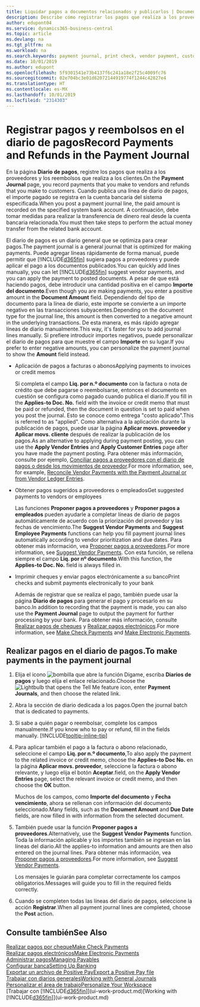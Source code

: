```yaml
---
title: Liquidar pagos a documentos relacionados y publicarlos | Documentos de Microsoft
description: Describe cómo registrar los pagos que realiza a los proveedores y los reembolsos que realiza a los clientes.
author: edupont04
ms.service: dynamics365-business-central
ms.topic: article
ms.devlang: na
ms.tgt_pltfrm: na
ms.workload: na
ms.search.keywords: payment journal, print check, vendor payment, customer refund, creditor, debt, balance due, AP
ms.date: 10/01/2019
ms.author: edupont
ms.openlocfilehash: 5f9301541e73b4137f6c241a18e2f25c4009fc76
ms.sourcegitcommit: 02e704bc3e01d62072144919774f1244c42827e4
ms.translationtype: HT
ms.contentlocale: es-MX
ms.lasthandoff: 10/01/2019
ms.locfileid: "2314303"
---
```

# <a name="record-payments-and-refunds-in-the-payment-journal"></a><span data-ttu-id="2b53f-103">Registrar pagos y reembolsos en el diario de pagos</span><span class="sxs-lookup"><span data-stu-id="2b53f-103">Record Payments and Refunds in the Payment Journal</span></span>

<span data-ttu-id="2b53f-104">En la página **Diario de pagos**, registre los pagos que realiza a los proveedores y los reembolsos que realiza a los clientes.</span><span class="sxs-lookup"><span data-stu-id="2b53f-104">On the **Payment Journal** page, you record payments that you make to vendors and refunds that you make to customers.</span></span> <span data-ttu-id="2b53f-105">Cuando publica una línea de diario de pagos, el importe pagado se registra en la cuenta bancaria del sistema especificada.</span><span class="sxs-lookup"><span data-stu-id="2b53f-105">When you post a payment journal line, the paid amount is recorded on the specified system bank account.</span></span> <span data-ttu-id="2b53f-106">A continuación, debe tomar medidas para realizar la transferencia de dinero real desde la cuenta bancaria relacionada.</span><span class="sxs-lookup"><span data-stu-id="2b53f-106">You must then take steps to perform the actual money transfer from the related bank account.</span></span>  

<span data-ttu-id="2b53f-107">El diario de pagos es un diario general que se optimiza para crear pagos.</span><span class="sxs-lookup"><span data-stu-id="2b53f-107">The payment journal is a general journal that is optimized for making payments.</span></span> <span data-ttu-id="2b53f-108">Puede agregar líneas rápidamente de forma manual, puede permitir que [!INCLUDE[d365fin](includes/d365fin_md.md)] sugiera pagos a proveedores y puede aplicar el pago a los documentos publicados.</span><span class="sxs-lookup"><span data-stu-id="2b53f-108">You can quickly add lines manually, you can let [!INCLUDE[d365fin](includes/d365fin_md.md)] suggest vendor payments, and you can apply the payment to posted documents.</span></span> <span data-ttu-id="2b53f-109">A pesar de que está haciendo pagos, debe introducir una cantidad positiva en el campo **Importe del documento**.</span><span class="sxs-lookup"><span data-stu-id="2b53f-109">Even though you are making payments, you enter a positive amount in the **Document Amount** field.</span></span> <span data-ttu-id="2b53f-110">Dependiendo del tipo de documento para la línea de diario, este importe se convierte a un importe negativo en las transacciones subyacentes.</span><span class="sxs-lookup"><span data-stu-id="2b53f-110">Depending on the document type for the journal line, this amount is then converted to a negative amount in the underlying transactions.</span></span> <span data-ttu-id="2b53f-111">De esta manera, es más rápido agregar líneas de diario manualmente.</span><span class="sxs-lookup"><span data-stu-id="2b53f-111">This way, it's faster for you to add journal lines manually.</span></span> <span data-ttu-id="2b53f-112">Si prefiere introducir importes negativos, puede personalizar el diario de pagos para que muestre el campo **Importe** en su lugar.</span><span class="sxs-lookup"><span data-stu-id="2b53f-112">If you prefer to enter negative amounts, you can personalize the payment journal to show the **Amount** field instead.</span></span>  

- <span data-ttu-id="2b53f-113">Aplicación de pagos a facturas o abonos</span><span class="sxs-lookup"><span data-stu-id="2b53f-113">Applying payments to invoices or credit memos</span></span>

    <span data-ttu-id="2b53f-114">Si completa el campo **Liq. por n.º documento** con la factura o nota de crédito que debe pagarse o reembolsarse, entonces el documento en cuestión se configura como pagado cuando publica el diario.</span><span class="sxs-lookup"><span data-stu-id="2b53f-114">If you fill in the **Applies-to Doc. No.** field with the invoice or credit memo that must be paid or refunded, then the document in question is set to paid when you post the journal.</span></span> <span data-ttu-id="2b53f-115">Esto se conoce como entrega "costo aplicado".</span><span class="sxs-lookup"><span data-stu-id="2b53f-115">This is referred to as "applied".</span></span> <span data-ttu-id="2b53f-116">Como alternativa a la aplicación durante la publicación de pagos, puede usar la página **Aplicar movs. proveedor** y **Aplicar movs. cliente** después de realizar la publicación de los pagos.</span><span class="sxs-lookup"><span data-stu-id="2b53f-116">As an alternative to applying during payment posting, you can use the **Apply Vendor Entries** and **Apply Customer Entries** page after you have made the payment posting.</span></span> <span data-ttu-id="2b53f-117">Para obtener más información, consulte por ejemplo, [Conciliar pagos a proveedores con el diario de pagos o desde los movimientos de proveedor](payables-how-apply-purchase-transactions-manually.md).</span><span class="sxs-lookup"><span data-stu-id="2b53f-117">For more information, see, for example, [Reconcile Vendor Payments with the Payment Journal or from Vendor Ledger Entries](payables-how-apply-purchase-transactions-manually.md).</span></span>  

- <span data-ttu-id="2b53f-118">Obtener pagos sugeridos a proveedores o empleados</span><span class="sxs-lookup"><span data-stu-id="2b53f-118">Get suggested payments to vendors or employees</span></span>

    <span data-ttu-id="2b53f-119">Las funciones **Proponer pagos a proveedores** y **Proponer pagos a empleados** pueden ayudarle a completar líneas de diario de pagos automáticamente de acuerdo con la priorización del proveedor y las fechas de vencimiento.</span><span class="sxs-lookup"><span data-stu-id="2b53f-119">The **Suggest Vendor Payments** and **Suggest Employee Payments** functions can help you fill payment journal lines automatically according to vendor prioritization and due dates.</span></span> <span data-ttu-id="2b53f-120">Para obtener más información, vea [Proponer pagos a proveedores](payables-how-suggest-vendor-payments.md).</span><span class="sxs-lookup"><span data-stu-id="2b53f-120">For more information, see [Suggest Vendor Payments](payables-how-suggest-vendor-payments.md).</span></span> <span data-ttu-id="2b53f-121">Con esta función, se rellena siempre el campo **Liq. por nº documento**.</span><span class="sxs-lookup"><span data-stu-id="2b53f-121">With this function, the **Applies-to Doc. No.** field is always filled in.</span></span>  

- <span data-ttu-id="2b53f-122">Imprimir cheques y enviar pagos electrónicamente a su banco</span><span class="sxs-lookup"><span data-stu-id="2b53f-122">Print checks and submit payments electronically to your bank</span></span>

    <span data-ttu-id="2b53f-123">Además de registrar que se realiza el pago, también puede usar la página **Diario de pagos** para generar el pago y procesarlo en su banco.</span><span class="sxs-lookup"><span data-stu-id="2b53f-123">In addition to recording that the payment is made, you can also use the **Payment Journal** page to output the payment for further processing by your bank.</span></span> <span data-ttu-id="2b53f-124">Para obtener más información, consulte [Realizar pagos de cheques](payables-how-work-checks.md) y [Realizar pagos electrónicos](payables-how-export-payments-bank-file.md).</span><span class="sxs-lookup"><span data-stu-id="2b53f-124">For more information, see [Make Check Payments](payables-how-work-checks.md) and [Make Electronic Payments](payables-how-export-payments-bank-file.md).</span></span>  

## <a name="to-make-payments-in-the-payment-journal"></a><span data-ttu-id="2b53f-125">Realizar pagos en el diario de pagos.</span><span class="sxs-lookup"><span data-stu-id="2b53f-125">To make payments in the payment journal</span></span>

1. <span data-ttu-id="2b53f-126">Elija el icono ![bombilla que abre la función Dígame](media/ui-search/search_small.png "Dígame que desea hacer"), escriba **Diarios de pagos** y luego elija el enlace relacionado.</span><span class="sxs-lookup"><span data-stu-id="2b53f-126">Choose the ![Lightbulb that opens the Tell Me feature](media/ui-search/search_small.png "Tell me what you want to do") icon, enter **Payment Journals**, and then choose the related link.</span></span>
2. <span data-ttu-id="2b53f-127">Abra la sección de diario dedicada a los pagos.</span><span class="sxs-lookup"><span data-stu-id="2b53f-127">Open the journal batch that is dedicated to payments.</span></span>
3. <span data-ttu-id="2b53f-128">Si sabe a quién pagar o reembolsar, complete los campos manualmente.</span><span class="sxs-lookup"><span data-stu-id="2b53f-128">If you know who to pay or refund, fill in the fields manually.</span></span> [!INCLUDE[tooltip-inline-tip](includes/tooltip-inline-tip_md.md)]
4. <span data-ttu-id="2b53f-129">Para aplicar también el pago a la factura o abono relacionado, seleccione el campo **Liq. por n.º documento**,</span><span class="sxs-lookup"><span data-stu-id="2b53f-129">To also apply the payment to the related invoice or credit memo, choose the **Applies-to Doc No.**</span></span> <span data-ttu-id="2b53f-130">en la página **Aplicar movs. proveedor**, seleccione la factura o abono relevante, y luego elija el botón **Aceptar**.</span><span class="sxs-lookup"><span data-stu-id="2b53f-130">field, on the **Apply Vendor Entries** page, select the relevant invoice or credit memo, and then choose the **OK** button.</span></span>

    <span data-ttu-id="2b53f-131">Muchos de los campos, como **Importe del documento** y **Fecha vencimiento**, ahora se rellenan con información del documento seleccionado.</span><span class="sxs-lookup"><span data-stu-id="2b53f-131">Many fields, such as the **Document Amount** and **Due Date** fields, are now filled in with information from the selected document.</span></span>
5. <span data-ttu-id="2b53f-132">También puede usar la función **Proponer pagos a proveedores**.</span><span class="sxs-lookup"><span data-stu-id="2b53f-132">Alternatively, use the **Suggest Vendor Payments** function.</span></span> <span data-ttu-id="2b53f-133">Toda la información aplicable y los importes también se ingresan en las líneas del diario.</span><span class="sxs-lookup"><span data-stu-id="2b53f-133">All the applies-to information and amounts are then also entered on the journal lines.</span></span> <span data-ttu-id="2b53f-134">Para obtener más información, vea [Proponer pagos a proveedores](payables-how-suggest-vendor-payments.md).</span><span class="sxs-lookup"><span data-stu-id="2b53f-134">For more information, see [Suggest Vendor Payments](payables-how-suggest-vendor-payments.md).</span></span>

    <span data-ttu-id="2b53f-135">Los mensajes le guiarán para completar correctamente los campos obligatorios.</span><span class="sxs-lookup"><span data-stu-id="2b53f-135">Messages will guide you to fill in the required fields correctly.</span></span>
6.  <span data-ttu-id="2b53f-136">Cuando se completen todas las líneas del diario de pagos, seleccione la acción **Registrar**.</span><span class="sxs-lookup"><span data-stu-id="2b53f-136">When all payment journal lines are completed, choose the **Post** action.</span></span>

## <a name="see-also"></a><span data-ttu-id="2b53f-137">Consulte también</span><span class="sxs-lookup"><span data-stu-id="2b53f-137">See Also</span></span>
[<span data-ttu-id="2b53f-138">Realizar pagos por cheque</span><span class="sxs-lookup"><span data-stu-id="2b53f-138">Make Check Payments</span></span>](payables-how-work-checks.md)  
[<span data-ttu-id="2b53f-139">Realizar pagos electrónicos</span><span class="sxs-lookup"><span data-stu-id="2b53f-139">Make Electronic Payments</span></span>](payables-how-export-payments-bank-file.md)  
[<span data-ttu-id="2b53f-140">Administrar pagos</span><span class="sxs-lookup"><span data-stu-id="2b53f-140">Managing Payables</span></span>](payables-manage-payables.md)  
[<span data-ttu-id="2b53f-141">Configurar banca</span><span class="sxs-lookup"><span data-stu-id="2b53f-141">Setting Up Banking</span></span>](bank-setup-banking.md)  
[<span data-ttu-id="2b53f-142">Exportar un archivo de Positive Pay</span><span class="sxs-lookup"><span data-stu-id="2b53f-142">Export a Positive Pay file</span></span>](finance-how-positive-pay.md)  
[<span data-ttu-id="2b53f-143">Trabajar con diarios generales</span><span class="sxs-lookup"><span data-stu-id="2b53f-143">Working with General Journals</span></span>](ui-work-general-journals.md)  
[<span data-ttu-id="2b53f-144">Personalizar el área de trabajo</span><span class="sxs-lookup"><span data-stu-id="2b53f-144">Personalize Your Workspace</span></span>](ui-personalization-user.md)  
<span data-ttu-id="2b53f-145">[Trabajar con [!INCLUDE[d365fin](includes/d365fin_md.md)]](ui-work-product.md)</span><span class="sxs-lookup"><span data-stu-id="2b53f-145">[Working with [!INCLUDE[d365fin](includes/d365fin_md.md)]](ui-work-product.md)</span></span>  

